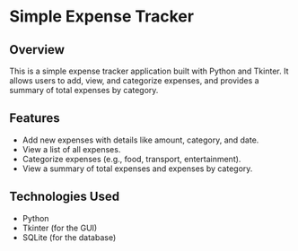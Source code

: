 # Simple Expense Tracker

## Overview

This is a simple expense tracker application built with Python and Tkinter. It allows users to add, view, and categorize expenses, and provides a summary of total expenses by category.

## Features

- Add new expenses with details like amount, category, and date.
- View a list of all expenses.
- Categorize expenses (e.g., food, transport, entertainment).
- View a summary of total expenses and expenses by category.

## Technologies Used

- Python
- Tkinter (for the GUI)
- SQLite (for the database)
